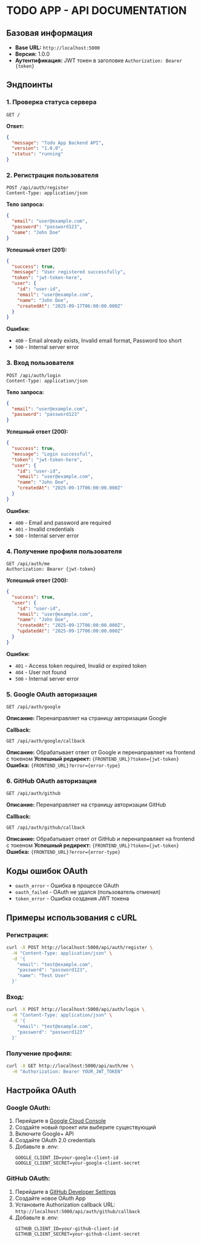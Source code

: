 # TODO APP - API DOCUMENTATION

## Базовая информация
- **Base URL:** `http://localhost:5000`
- **Версия:** 1.0.0
- **Аутентификация:** JWT токен в заголовке `Authorization: Bearer {token}`

## Эндпоинты

### 1. Проверка статуса сервера
```
GET /
```
**Ответ:**
```json
{
  "message": "Todo App Backend API",
  "version": "1.0.0",
  "status": "running"
}
```

### 2. Регистрация пользователя
```
POST /api/auth/register
Content-Type: application/json
```
**Тело запроса:**
```json
{
  "email": "user@example.com",
  "password": "password123",
  "name": "John Doe"
}
```
**Успешный ответ (201):**
```json
{
  "success": true,
  "message": "User registered successfully",
  "token": "jwt-token-here",
  "user": {
    "id": "user-id",
    "email": "user@example.com",
    "name": "John Doe",
    "createdAt": "2025-09-17T06:00:00.000Z"
  }
}
```
**Ошибки:**
- `400` - Email already exists, Invalid email format, Password too short
- `500` - Internal server error

### 3. Вход пользователя
```
POST /api/auth/login
Content-Type: application/json
```
**Тело запроса:**
```json
{
  "email": "user@example.com",
  "password": "password123"
}
```
**Успешный ответ (200):**
```json
{
  "success": true,
  "message": "Login successful",
  "token": "jwt-token-here",
  "user": {
    "id": "user-id",
    "email": "user@example.com",
    "name": "John Doe",
    "createdAt": "2025-09-17T06:00:00.000Z"
  }
}
```
**Ошибки:**
- `400` - Email and password are required
- `401` - Invalid credentials
- `500` - Internal server error

### 4. Получение профиля пользователя
```
GET /api/auth/me
Authorization: Bearer {jwt-token}
```
**Успешный ответ (200):**
```json
{
  "success": true,
  "user": {
    "id": "user-id",
    "email": "user@example.com",
    "name": "John Doe",
    "createdAt": "2025-09-17T06:00:00.000Z",
    "updatedAt": "2025-09-17T06:00:00.000Z"
  }
}
```
**Ошибки:**
- `401` - Access token required, Invalid or expired token
- `404` - User not found
- `500` - Internal server error

### 5. Google OAuth авторизация
```
GET /api/auth/google
```
**Описание:** Перенаправляет на страницу авторизации Google

**Callback:**
```
GET /api/auth/google/callback
```
**Описание:** Обрабатывает ответ от Google и перенаправляет на frontend с токеном
**Успешный редирект:** `{FRONTEND_URL}?token={jwt-token}`
**Ошибка:** `{FRONTEND_URL}?error={error-type}`

### 6. GitHub OAuth авторизация
```
GET /api/auth/github
```
**Описание:** Перенаправляет на страницу авторизации GitHub

**Callback:**
```
GET /api/auth/github/callback
```
**Описание:** Обрабатывает ответ от GitHub и перенаправляет на frontend с токеном
**Успешный редирект:** `{FRONTEND_URL}?token={jwt-token}`
**Ошибка:** `{FRONTEND_URL}?error={error-type}`

## Коды ошибок OAuth
- `oauth_error` - Ошибка в процессе OAuth
- `oauth_failed` - OAuth не удался (пользователь отменил)
- `token_error` - Ошибка создания JWT токена

## Примеры использования с cURL

### Регистрация:
```bash
curl -X POST http://localhost:5000/api/auth/register \
  -H "Content-Type: application/json" \
  -d '{
    "email": "test@example.com",
    "password": "password123",
    "name": "Test User"
  }'
```

### Вход:
```bash
curl -X POST http://localhost:5000/api/auth/login \
  -H "Content-Type: application/json" \
  -d '{
    "email": "test@example.com",
    "password": "password123"
  }'
```

### Получение профиля:
```bash
curl -X GET http://localhost:5000/api/auth/me \
  -H "Authorization: Bearer YOUR_JWT_TOKEN"
```

## Настройка OAuth

### Google OAuth:
1. Перейдите в [Google Cloud Console](https://console.cloud.google.com/)
2. Создайте новый проект или выберите существующий
3. Включите Google+ API
4. Создайте OAuth 2.0 credentials
5. Добавьте в .env:
   ```
   GOOGLE_CLIENT_ID=your-google-client-id
   GOOGLE_CLIENT_SECRET=your-google-client-secret
   ```

### GitHub OAuth:
1. Перейдите в [GitHub Developer Settings](https://github.com/settings/developers)
2. Создайте новое OAuth App
3. Установите Authorization callback URL: `http://localhost:5000/api/auth/github/callback`
4. Добавьте в .env:
   ```
   GITHUB_CLIENT_ID=your-github-client-id
   GITHUB_CLIENT_SECRET=your-github-client-secret
   ```